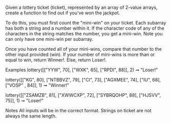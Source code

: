 Given a lottery ticket (ticket), represented by an array of 2-value arrays, create a function to find out if you've won the jackpot.

To do this, you must first count the "mini-win" on your ticket. Each subarray has both a string and a number within it. If the character code of any of the characters in the string matches the number, you get a mini-win. Note you can only have one mini-win per subarray.

Once you have counted all of your mini-wins, compare that number to the other input provided (win). If your number of mini-wins is more than or equal to win, return Winner!. Else, return Loser!.

Examples
lottery([["YYW", 70], ["WXK", 65], ["RPDI", 88]], 2)
➞ "Loser!"

lottery([["KG", 80], ["NTBBVZ", 79], ["CI", 73], ["AGXMEE", 74], ["IU", 68], ["VOSP" , 84]], 1)
➞ "Winner!"

lottery([["ZSAMZB", 81], ["XWWCXP", 72], ["SYBRQOHP", 88], ["HJSVV", 75]], 1)
➞ "Loser!"

Notes
All inputs will be in the correct format.
Strings on ticket are not always the same length.